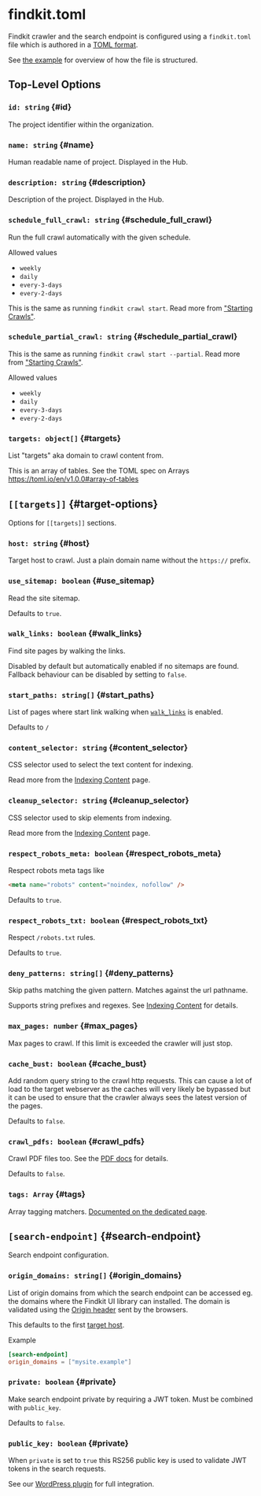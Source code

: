 # findkit.toml

Findkit crawler and the search endpoint is configured using a `findkit.toml`
file which is authored in a [TOML format](https://toml.io/).

See [the example](/toml/example) for overview of how the file is structured.

## Top-Level Options

### `id: string` {#id}

The project identifier within the organization.

### `name: string` {#name}

Human readable name of project. Displayed in the Hub.

### `description: string` {#description}

Description of the project. Displayed in the Hub.

### `schedule_full_crawl: string` {#schedule_full_crawl}

Run the full crawl automatically with the given schedule.

Allowed values

- `weekly`
- `daily`
- `every-3-days`
- `every-2-days`

This is the same as running `findkit crawl start`. Read more from ["Starting
Crawls"](/crawler/starting#full).

### `schedule_partial_crawl: string` {#schedule_partial_crawl}

This is the same as running `findkit crawl start --partial`.
Read more from ["Starting Crawls"](/crawler/starting#partial).

Allowed values

- `weekly`
- `daily`
- `every-3-days`
- `every-2-days`

### `targets: object[]` {#targets}

List "targets" aka domain to crawl content from.

This is an array of tables. See the TOML spec on Arrays <https://toml.io/en/v1.0.0#array-of-tables>

## `[[targets]]` {#target-options}

Options for `[[targets]]` sections.

### `host: string` {#host}

Target host to crawl. Just a plain domain name without the `https://` prefix.


### `use_sitemap: boolean` {#use_sitemap}

Read the site sitemap.

Defaults to `true`.

### `walk_links: boolean` {#walk_links}

Find site pages by walking the links.

Disabled by default but automatically enabled if no sitemaps are found.
Fallback behaviour can be disabled by setting to `false`.

### `start_paths: string[]` {#start_paths}

List of pages where start link walking when [`walk_links`](#walk_links) is
enabled.

Defaults to `/`


### `content_selector: string` {#content_selector}

CSS selector used to select the text content for indexing.

Read more from the [Indexing Content](/crawler/indexing) page.

### `cleanup_selector: string` {#cleanup_selector}

CSS selector used to skip elements from indexing.

Read more from the [Indexing Content](/crawler/indexing) page.

### `respect_robots_meta: boolean` {#respect_robots_meta}

Respect robots meta tags like

```html
<meta name="robots" content="noindex, nofollow" />
```

Defaults to `true`.

### `respect_robots_txt: boolean` {#respect_robots_txt}

Respect `/robots.txt` rules.

Defaults to `true`.

### `deny_patterns: string[]` {#deny_patterns}

Skip paths matching the given pattern.
Matches against the url pathname.

Supports string prefixes and regexes. See [Indexing Content](/crawler/indexing) for details.

### `max_pages: number` {#max_pages}

Max pages to crawl. If this limit is exceeded the crawler will just stop.

### `cache_bust: boolean` {#cache_bust}

Add random query string to the crawl http requests. This can cause a lot of load to
the target webserver as the caches will very likely be bypassed but it can be used to
ensure that the crawler always sees the latest version of the pages.

Defaults to `false`.


### `crawl_pdfs: boolean` {#crawl_pdfs}

Crawl PDF files too. See the [PDF docs](/crawler/pdf) for details.

Defaults to `false`.

### `tags: Array` {#tags}

Array tagging matchers. [Documented on the dedicated page](tags).


## `[search-endpoint]` {#search-endpoint}

Search endpoint configuration.

### `origin_domains: string[]` {#origin_domains}

List of origin domains from which the search endpoint can be accessed eg. the
domains where the Findkit UI library can installed. The domain is validated
using the [Origin
header](https://developer.mozilla.org/en-US/docs/Web/HTTP/Headers/Origin) sent
by the browsers.

This defaults to the first [target host](#host).

Example

```toml
[search-endpoint]
origin_domains = ["mysite.example"]
```


### `private: boolean` {#private}

Make search endpoint private by requiring a JWT token. Must be combined with
`public_key`.

Defaults to `false`.


### `public_key: boolean` {#private}

When `private` is set to `true` this RS256 public key is used to validate JWT
tokens in the search requests.

See our [WordPress
plugin](https://github.com/findkit/wp-findkit#jwt-authentication) for full
integration.

